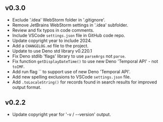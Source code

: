 ## v0.3.0

- Exclude '.idea' WebStorm folder in '.gitignore'.
- Remove JetBrains WebStorm settings in '.idea' subfolder.
- Review and fix typos in code comments.
- Include VSCode `settings.json` file in GitHub code repo.
- Update copyright year to include 2024.
- Add a `CHANGELOG.md` file to the project.
- Update to use Deno std library v0.220.1
- Fix Deno stdlib 'flags' library to use `parseArgs` not `parse`.
- Fix function `getDisplayDateTime()` to use new Deno 'Temporal API' - not
  `toIMF`.
- Add run flag `` to support use of new Deno 'Temporal API'.
- Add new spelling exclusions to VSCode `settings.json` file.
- Add `.toLocaleString()` for records found in search results for improved
  output format.

## v0.2.2

- Update copyright year for '-v / --version' output.
